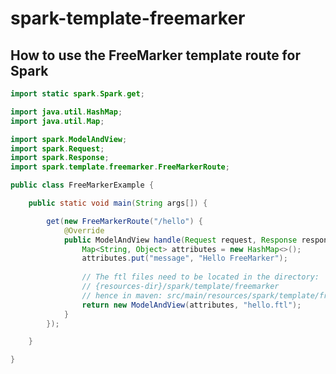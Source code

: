 spark-template-freemarker 
==============================================

How to use the FreeMarker template route for Spark
---------------

```java
import static spark.Spark.get;

import java.util.HashMap;
import java.util.Map;

import spark.ModelAndView;
import spark.Request;
import spark.Response;
import spark.template.freemarker.FreeMarkerRoute;

public class FreeMarkerExample {

    public static void main(String args[]) {

        get(new FreeMarkerRoute("/hello") {
            @Override
            public ModelAndView handle(Request request, Response response) {
                Map<String, Object> attributes = new HashMap<>();
                attributes.put("message", "Hello FreeMarker");
                
                // The ftl files need to be located in the directory:
                // {resources-dir}/spark/template/freemarker
				// hence in maven: src/main/resources/spark/template/freemarker
                return new ModelAndView(attributes, "hello.ftl");
            }
        });

    }

}
```
